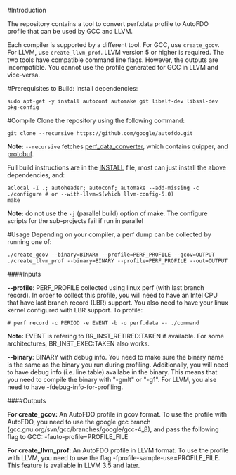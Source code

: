 #Introduction

The repository contains a tool to convert perf.data profile to AutoFDO
profile that can be used by GCC and LLVM.

Each compiler is supported by a different tool. For GCC, use
`create_gcov`. For LLVM, use `create_llvm_prof`. LLVM version
5 or higher is required.  The two tools have compatible command
line flags. However, the outputs are incompatible. You cannot
use the profile generated for GCC in LLVM and vice-versa.

#Prerequisites to Build:
Install dependencies:
```
sudo apt-get -y install autoconf automake git libelf-dev libssl-dev pkg-config
```

#Compile
Clone the repository using the following command:
```
git clone --recursive https://github.com/google/autofdo.git
```
**Note:** `--recursive` fetches [perf_data_converter](https://github.com/google/perf_data_converter.git),
which contains quipper, and [protobuf](https://github.com/google/protobuf.git).

Full build instructions are in the [INSTALL](./INSTALL]) file, most can just install the above
dependencies, and:

```
aclocal -I .; autoheader; autoconf; automake --add-missing -c
./configure # or --with-llvm=$(which llvm-config-5.0)
make
```

**Note:** do not use the `-j` (parallel build) option of make. The configure scripts
 for the sub-projects fail if run in parallel

#Usage
Depending on your compiler, a perf dump can be collected by running one of:
```
./create_gcov --binary=BINARY --profile=PERF_PROFILE --gcov=OUTPUT
./create_llvm_prof --binary=BINARY --profile=PERF_PROFILE --out=OUTPUT
```

####Inputs

**--profile**: PERF_PROFILE collected using linux perf (with last branch record).
In order to collect this profile, you will need to have an Intel CPU that
have last branch record (LBR) support. You also need to have your linux
kernel configured with LBR support. To profile:

```
# perf record -c PERIOD -e EVENT -b -o perf.data -- ./command
```

**Note:** EVENT is refering to BR_INST_RETIRED:TAKEN if available. For some
architectures, BR_INST_EXEC:TAKEN also works.

**--binary**: BINARY with debug info. You need to make sure the binary name is
the same as the binary you run during profiling. Additionally, you will need
to have debug info (i.e. line table) availabe in the binary. This means that
you need to compile the binary with "-gmlt" or "-g1". For LLVM, you alse need
to have -fdebug-info-for-profiling.

####Outputs

**For create_gcov:**
    An AutoFDO profile in gcov format. To use the profile with
    AutoFDO, you need to use the google gcc branch
    (gcc.gnu.org/svn/gcc/branches/google/gcc-4_8), and pass the
    following flag to GCC: -fauto-profile=PROFILE_FILE

**For create_llvm_prof:**
    An AutoFDO profile in LLVM format. To use the profile with
    LLVM, you need to use the flag -fprofile-sample-use=PROFILE_FILE.
    This feature is available in LLVM 3.5 and later.

